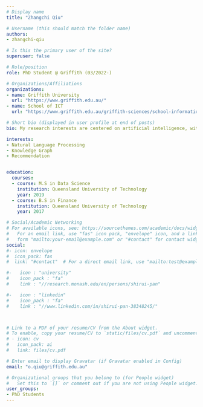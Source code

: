 ```yaml
---
# Display name
title: "Zhangchi Qiu"

# Username (this should match the folder name)
authors:
- zhangchi-qiu

# Is this the primary user of the site?
superuser: false

# Role/position
role: PhD Student @ Griffith (03/2022-)

# Organizations/Affiliations
organizations:
- name: Griffith University
  url: "https://www.griffith.edu.au/"
- name: School of ICT
  url: "https://www.griffith.edu.au/griffith-sciences/school-information-communication-technology"

# Short bio (displayed in user profile at end of posts)
bio: My research interests are centered on artificial intelligence, with a strong focus on natural language processing, and recommendation systems.

interests:
- Natural Language Processing
- Knowledge Graph
- Recommendation


education:
  courses:
  - course: M.S in Data Science
    institution: Queensland University of Technology
    year: 2019
  - course: B.S in Finance
    institution: Queensland University of Technology
    year: 2017

# Social/Academic Networking
# For available icons, see: https://sourcethemes.com/academic/docs/widgets/#icons
#   For an email link, use "fas" icon pack, "envelope" icon, and a link in the
#   form "mailto:your-email@example.com" or "#contact" for contact widget.
social:
#- icon: envelope
#  icon_pack: fas
#  link: "#contact"  # For a direct email link, use "mailto:test@example.org".

#-   icon : "university"
#    icon_pack : "fa"
#    link : "//research.monash.edu/en/persons/shirui-pan"

#-   icon : "linkedin"
#    icon_pack : "fa"
#    link : "//www.linkedin.com/in/shirui-pan-38348245/"



# Link to a PDF of your resume/CV from the About widget.
# To enable, copy your resume/CV to `static/files/cv.pdf` and uncomment the lines below.  
# - icon: cv
#   icon_pack: ai
#   link: files/cv.pdf

# Enter email to display Gravatar (if Gravatar enabled in Config)
email: "o.qiu@griffith.edu.au"

# Organizational groups that you belong to (for People widget)
#   Set this to `[]` or comment out if you are not using People widget.  
user_groups:
- PhD Students
---
```

